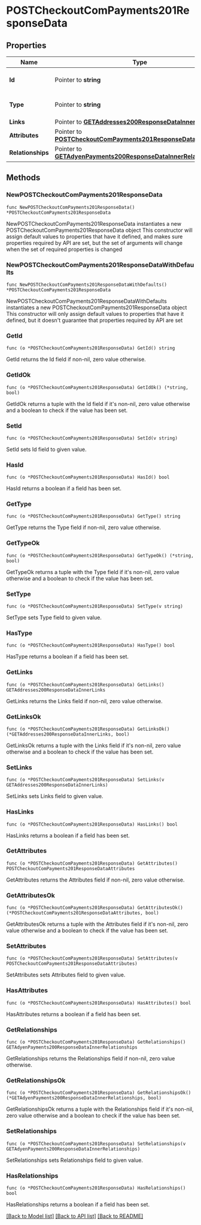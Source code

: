 # POSTCheckoutComPayments201ResponseData

## Properties

Name | Type | Description | Notes
------------ | ------------- | ------------- | -------------
**Id** | Pointer to **string** | The resource&#39;s id | [optional] 
**Type** | Pointer to **string** | The resource&#39;s type | [optional] [default to "checkout_com_payments"]
**Links** | Pointer to [**GETAddresses200ResponseDataInnerLinks**](GETAddresses200ResponseDataInnerLinks.md) |  | [optional] 
**Attributes** | Pointer to [**POSTCheckoutComPayments201ResponseDataAttributes**](POSTCheckoutComPayments201ResponseDataAttributes.md) |  | [optional] 
**Relationships** | Pointer to [**GETAdyenPayments200ResponseDataInnerRelationships**](GETAdyenPayments200ResponseDataInnerRelationships.md) |  | [optional] 

## Methods

### NewPOSTCheckoutComPayments201ResponseData

`func NewPOSTCheckoutComPayments201ResponseData() *POSTCheckoutComPayments201ResponseData`

NewPOSTCheckoutComPayments201ResponseData instantiates a new POSTCheckoutComPayments201ResponseData object
This constructor will assign default values to properties that have it defined,
and makes sure properties required by API are set, but the set of arguments
will change when the set of required properties is changed

### NewPOSTCheckoutComPayments201ResponseDataWithDefaults

`func NewPOSTCheckoutComPayments201ResponseDataWithDefaults() *POSTCheckoutComPayments201ResponseData`

NewPOSTCheckoutComPayments201ResponseDataWithDefaults instantiates a new POSTCheckoutComPayments201ResponseData object
This constructor will only assign default values to properties that have it defined,
but it doesn't guarantee that properties required by API are set

### GetId

`func (o *POSTCheckoutComPayments201ResponseData) GetId() string`

GetId returns the Id field if non-nil, zero value otherwise.

### GetIdOk

`func (o *POSTCheckoutComPayments201ResponseData) GetIdOk() (*string, bool)`

GetIdOk returns a tuple with the Id field if it's non-nil, zero value otherwise
and a boolean to check if the value has been set.

### SetId

`func (o *POSTCheckoutComPayments201ResponseData) SetId(v string)`

SetId sets Id field to given value.

### HasId

`func (o *POSTCheckoutComPayments201ResponseData) HasId() bool`

HasId returns a boolean if a field has been set.

### GetType

`func (o *POSTCheckoutComPayments201ResponseData) GetType() string`

GetType returns the Type field if non-nil, zero value otherwise.

### GetTypeOk

`func (o *POSTCheckoutComPayments201ResponseData) GetTypeOk() (*string, bool)`

GetTypeOk returns a tuple with the Type field if it's non-nil, zero value otherwise
and a boolean to check if the value has been set.

### SetType

`func (o *POSTCheckoutComPayments201ResponseData) SetType(v string)`

SetType sets Type field to given value.

### HasType

`func (o *POSTCheckoutComPayments201ResponseData) HasType() bool`

HasType returns a boolean if a field has been set.

### GetLinks

`func (o *POSTCheckoutComPayments201ResponseData) GetLinks() GETAddresses200ResponseDataInnerLinks`

GetLinks returns the Links field if non-nil, zero value otherwise.

### GetLinksOk

`func (o *POSTCheckoutComPayments201ResponseData) GetLinksOk() (*GETAddresses200ResponseDataInnerLinks, bool)`

GetLinksOk returns a tuple with the Links field if it's non-nil, zero value otherwise
and a boolean to check if the value has been set.

### SetLinks

`func (o *POSTCheckoutComPayments201ResponseData) SetLinks(v GETAddresses200ResponseDataInnerLinks)`

SetLinks sets Links field to given value.

### HasLinks

`func (o *POSTCheckoutComPayments201ResponseData) HasLinks() bool`

HasLinks returns a boolean if a field has been set.

### GetAttributes

`func (o *POSTCheckoutComPayments201ResponseData) GetAttributes() POSTCheckoutComPayments201ResponseDataAttributes`

GetAttributes returns the Attributes field if non-nil, zero value otherwise.

### GetAttributesOk

`func (o *POSTCheckoutComPayments201ResponseData) GetAttributesOk() (*POSTCheckoutComPayments201ResponseDataAttributes, bool)`

GetAttributesOk returns a tuple with the Attributes field if it's non-nil, zero value otherwise
and a boolean to check if the value has been set.

### SetAttributes

`func (o *POSTCheckoutComPayments201ResponseData) SetAttributes(v POSTCheckoutComPayments201ResponseDataAttributes)`

SetAttributes sets Attributes field to given value.

### HasAttributes

`func (o *POSTCheckoutComPayments201ResponseData) HasAttributes() bool`

HasAttributes returns a boolean if a field has been set.

### GetRelationships

`func (o *POSTCheckoutComPayments201ResponseData) GetRelationships() GETAdyenPayments200ResponseDataInnerRelationships`

GetRelationships returns the Relationships field if non-nil, zero value otherwise.

### GetRelationshipsOk

`func (o *POSTCheckoutComPayments201ResponseData) GetRelationshipsOk() (*GETAdyenPayments200ResponseDataInnerRelationships, bool)`

GetRelationshipsOk returns a tuple with the Relationships field if it's non-nil, zero value otherwise
and a boolean to check if the value has been set.

### SetRelationships

`func (o *POSTCheckoutComPayments201ResponseData) SetRelationships(v GETAdyenPayments200ResponseDataInnerRelationships)`

SetRelationships sets Relationships field to given value.

### HasRelationships

`func (o *POSTCheckoutComPayments201ResponseData) HasRelationships() bool`

HasRelationships returns a boolean if a field has been set.


[[Back to Model list]](../README.md#documentation-for-models) [[Back to API list]](../README.md#documentation-for-api-endpoints) [[Back to README]](../README.md)


